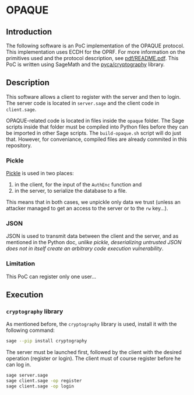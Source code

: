 # OPAQUE

## Introduction

The following software is an PoC implementation of the OPAQUE protocol. This implementation uses ECDH for the OPRF. For more information on the primitives used and the protocol description, see [pdf/README.pdf](pdf/README.pdf). This PoC is written using SageMath and the [pyca/cryptography](https://github.com/pyca/cryptography) library.

## Description

This software allows a client to register with the server and then to login. The server code is located in `server.sage` and the client code in `client.sage`.

OPAQUE-related code is located in files inside the `opaque` folder. The Sage scripts inside that folder must be compiled into Python files before they can be imported in other Sage scripts. The `build-opaque.sh` script will do just that. However, for conveniance, compiled files are already commited in this repository.

### Pickle

[Pickle](https://docs.python.org/3/library/pickle.html) is used in two places:

1. in the client, for the input of the `AuthEnc` function and
2. in the server, to serialize the database to a file.

This means that in both cases, we unpickle only data we trust (unless an attacker managed to get an access to the server or to the `rw` key…).

### JSON

JSON is used to transmit data between the client and the server, and as mentioned in the Python doc, *unlike pickle, deserializing untrusted JSON does not in itself create an arbitrary code execution vulnerability*.

### Limitation

This PoC can register only one user…

## Execution

### `cryptography` library

As mentioned before, the `cryptography` library is used, install it with the following command:

```sh
sage --pip install cryptography
```

The server must be launched first, followed by the client with the desired operation (register or login). The client must of course register before he can log in.

```sh
sage server.sage
sage client.sage -op register
sage client.sage -op login
```
